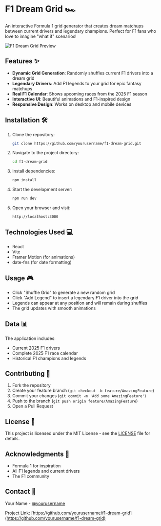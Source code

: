 # F1 Dream Grid 🏎️

An interactive Formula 1 grid generator that creates dream matchups between current drivers and legendary champions. Perfect for F1 fans who love to imagine "what if" scenarios!

![F1 Dream Grid Preview](preview.png)

## Features ✨

- **Dynamic Grid Generation**: Randomly shuffles current F1 drivers into a dream grid
- **Legendary Drivers**: Add F1 legends to your grid for epic fantasy matchups
- **Real F1 Calendar**: Shows upcoming races from the 2025 F1 season
- **Interactive UI**: Beautiful animations and F1-inspired design
- **Responsive Design**: Works on desktop and mobile devices

## Installation 🛠️

1. Clone the repository:
   ```bash
   git clone https://github.com/yourusername/f1-dream-grid.git
   ```

2. Navigate to the project directory:
   ```bash
   cd f1-dream-grid
   ```

3. Install dependencies:
   ```bash
   npm install
   ```

4. Start the development server:
   ```bash
   npm run dev
   ```

5. Open your browser and visit:
   ```
   http://localhost:3000
   ```

## Technologies Used 💻

- React
- Vite
- Framer Motion (for animations)
- date-fns (for date formatting)

## Usage 🎮

- Click "Shuffle Grid" to generate a new random grid
- Click "Add Legend" to insert a legendary F1 driver into the grid
- Legends can appear at any position and will remain during shuffles
- The grid updates with smooth animations

## Data 📊

The application includes:
- Current 2025 F1 drivers
- Complete 2025 F1 race calendar
- Historical F1 champions and legends

## Contributing 🤝

1. Fork the repository
2. Create your feature branch (`git checkout -b feature/AmazingFeature`)
3. Commit your changes (`git commit -m 'Add some AmazingFeature'`)
4. Push to the branch (`git push origin feature/AmazingFeature`)
5. Open a Pull Request

## License 📝

This project is licensed under the MIT License - see the [LICENSE](LICENSE) file for details.

## Acknowledgments 🙏

- Formula 1 for inspiration
- All F1 legends and current drivers
- The F1 community

## Contact 📧

Your Name - [@yourusername](https://twitter.com/yourusername)

Project Link: [https://github.com/yourusername/f1-dream-grid](https://github.com/yourusername/f1-dream-grid) 